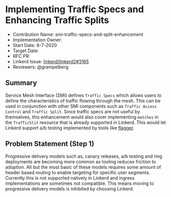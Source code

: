 # Implementing Traffic Specs and Enhancing Traffic Splits

- Contribution Name: smi-traffic-specs-and-split-enhancement
- Implementation Owner:
- Start Date: 8-7-2020
- Target Date:
- RFC PR:
- Linkerd Issue:
[linkerd/linkerd2#3165](https://github.com/linkerd/linkerd2/issues/3165)
- Reviewers: @grampelberg

## Summary

[summary]: #summary

Service Mesh Interface (SMI) defines `Traffic Specs` which allows users to
define the characteristics of traffic flowing through the mesh. This can be
used in conjunction with other SMI components such as `Traffic Access Control`
and `Traffic Split`. Since traffic specs are not useful by themselves, this
enhancement would also cover implementing `matches` in the `TrafficSlit`
resource that is already supported in Linkerd. This would let Linkerd support
a/b testing implemented by tools like [flagger](https://docs.flagger.app/).

## Problem Statement (Step 1)

[problem-statement]: #problem-statement

Progressive delivery models such as, canary releases, a/b testing and ring
deployments are becoming more common as tooling reduces friction to adoption.
All but the most basic of these models requires some amount of header based
routing to enable targeting for specific user segments. Currently this is not
supported natively in Linkerd and ingress implementations are sometimes not
compatible. This means moving to progressive delivery models is inhibited by
choosing Linkerd.
